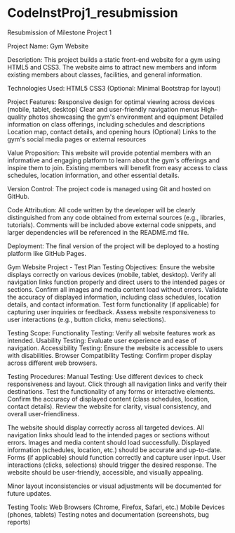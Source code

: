 # CodeInstProj1_resubmission
Resubmission of Milestone Project 1


Project Name: Gym Website

Description: 
This project builds a static front-end website for a gym using HTML5 and CSS3. The website aims to attract new members and inform existing members about classes, facilities, and general information.

Technologies Used:
HTML5
CSS3
(Optional: Minimal Bootstrap for layout)

Project Features:
Responsive design for optimal viewing across devices (mobile, tablet, desktop)
Clear and user-friendly navigation menus
High-quality photos showcasing the gym's environment and equipment
Detailed information on class offerings, including schedules and descriptions
Location map, contact details, and opening hours
(Optional) Links to the gym's social media pages or external resources

Value Proposition:
This website will provide potential members with an informative and engaging platform to learn about the gym's offerings and inspire them to join. Existing members will benefit from easy access to class schedules, location information, and other essential details.

Version Control:
The project code is managed using Git and hosted on GitHub.

Code Attribution:
All code written by the developer will be clearly distinguished from any code obtained from external sources (e.g., libraries, tutorials). Comments will be included above external code snippets, and larger dependencies will be referenced in the README.md file.

Deployment:
The final version of the project will be deployed to a hosting platform like GitHub Pages.

Gym Website Project - Test Plan
Testing Objectives:
Ensure the website displays correctly on various devices (mobile, tablet, desktop).
Verify all navigation links function properly and direct users to the intended pages or sections.
Confirm all images and media content load without errors.
Validate the accuracy of displayed information, including class schedules, location details, and contact information.
Test form functionality (if applicable) for capturing user inquiries or feedback.
Assess website responsiveness to user interactions (e.g., button clicks, menu selections).

Testing Scope:
Functionality Testing: Verify all website features work as intended.
Usability Testing: Evaluate user experience and ease of navigation.
Accessibility Testing: Ensure the website is accessible to users with disabilities.
Browser Compatibility Testing: Confirm proper display across different web browsers.

Testing Procedures:
Manual Testing:
Use different devices to check responsiveness and layout.
Click through all navigation links and verify their destinations.
Test the functionality of any forms or interactive elements.
Confirm the accuracy of displayed content (class schedules, location, contact details).
Review the website for clarity, visual consistency, and overall user-friendliness.

The website should display correctly across all targeted devices.
All navigation links should lead to the intended pages or sections without errors.
Images and media content should load successfully.
Displayed information (schedules, location, etc.) should be accurate and up-to-date.
Forms (if applicable) should function correctly and capture user input.
User interactions (clicks, selections) should trigger the desired response.
The website should be user-friendly, accessible, and visually appealing.

Minor layout inconsistencies or visual adjustments will be documented for future updates.

Testing Tools:
Web Browsers (Chrome, Firefox, Safari, etc.)
Mobile Devices (phones, tablets)
Testing notes and documentation (screenshots, bug reports)
